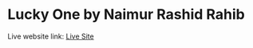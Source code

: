 # Lucky One by Naimur Rashid Rahib

Live website link: [Live Site](https://lucky-one-7rahib.netlify.app/)

